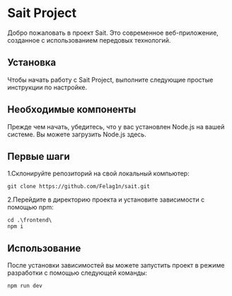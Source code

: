 # Sait Project
Добро пожаловать в проект Sait. Это современное веб-приложение, созданное с использованием передовых технологий.

## Установка
Чтобы начать работу с Sait Project, выполните следующие простые инструкции по настройке.

## Необходимые компоненты
Прежде чем начать, убедитесь, что у вас установлен Node.js на вашей системе. Вы можете загрузить Node.js здесь.

## Первые шаги
1.Склонируйте репозиторий на свой локальный компьютер:
```
git clone https://github.com/Felag1n/sait.git
```
2.Перейдите в директорию проекта и установите зависимости с помощью npm:
```
cd .\frontend\ 
npm i
```
## Использование
После установки зависимостей вы можете запустить проект в режиме разработки с помощью следующей команды:
```
npm run dev
```
